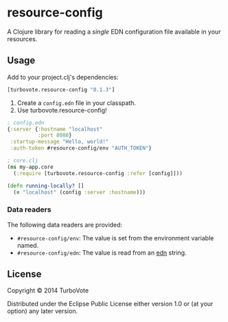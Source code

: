 # resource-config

A Clojure library for reading a *single* EDN configuration file
available in your resources.

## Usage

Add to your project.clj's dependencies:

```clojure
[turbovote.resource-config "0.1.3"]
```

1. Create a `config.edn` file in your classpath.
2. Use turbovote.resource-config!

```clojure
; config.edn
{:server {:hostname "localhost"
          :port 8080}
 :startup-message "Hello, world!"
 :auth-token #resource-config/env "AUTH_TOKEN"}
```

```clojure
; core.clj
(ns my-app.core
  (:require [turbovote.resource-config :refer [config]]))

(defn running-locally? []
  (= "localhost" (config :server :hostname)))
```

### Data readers

The following data readers are provided:

* `#resource-config/env`: The value is set from the environment
  variable named.
* `#resource-config/edn`: The value is read from an [edn][edn] string.

[edn]: https://github.com/edn-format/edn

## License

Copyright © 2014 TurboVote

Distributed under the Eclipse Public License either version 1.0 or (at
your option) any later version.
